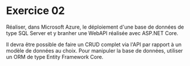# Exercice 02

Réaliser, dans Microsoft Azure, le déploiement d'une base de données de type SQL Server et y branher une WebAPI réalisée avec ASP.NET Core. 

Il devra être possible de faire un CRUD complet via l'API par rapport à un modèle de données au choix. Pour manipuler la base de données, utiliser un ORM de type Entity Framework Core.